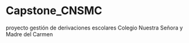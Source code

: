 # Capstone_CNSMC
proyecto gestión de derivaciones escolares Colegio Nuestra Señora y Madre del Carmen
